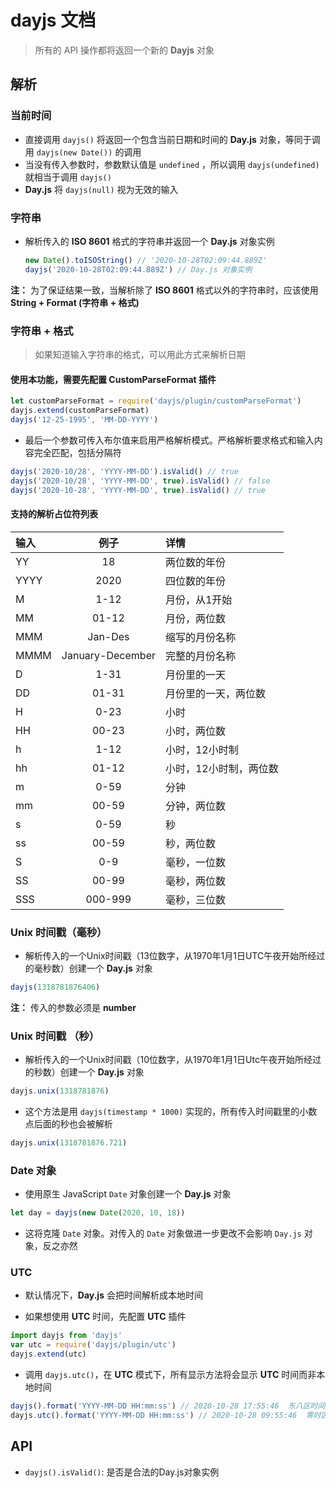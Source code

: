 # dayjs 文档

> 所有的 API 操作都将返回一个新的 **Dayjs** 对象

## 解析

### 当前时间

* 直接调用 `dayjs()` 将返回一个包含当前日期和时间的 **Day.js** 对象，等同于调用 `dayjs(new Date())` 的调用
* 当没有传入参数时，参数默认值是 `undefined` ，所以调用 `dayjs(undefined)` 就相当于调用 `dayjs()`
* **Day.js** 将 `dayjs(null)` 视为无效的输入

### 字符串

* 解析传入的 **ISO 8601** 格式的字符串并返回一个 **Day.js** 对象实例

  ```JavaScript
  new Date().toISOString() // '2020-10-28T02:09:44.889Z'
  dayjs('2020-10-28T02:09:44.889Z') // Day.js 对象实例
  ```
 **注：** 为了保证结果一致，当解析除了 **ISO 8601** 格式以外的字符串时，应该使用 **String + Format (字符串 + 格式)**
 
 ### 字符串 + 格式
 
 > 如果知道输入字符串的格式，可以用此方式来解析日期
 
 #### 使用本功能，需要先配置 **CustomParseFormat** 插件
 
 ```JavaScript
 let customParseFormat = require('dayjs/plugin/customParseFormat')
 dayjs.extend(customParseFormat)
 dayjs('12-25-1995', 'MM-DD-YYYY')
 ```
 
 * 最后一个参数可传入布尔值来启用严格解析模式。严格解析要求格式和输入内容完全匹配，包括分隔符
 
 ```JavaScript
 dayjs('2020-10/28', 'YYYY-MM-DD').isValid() // true
 dayjs('2020-10/28', 'YYYY-MM-DD', true).isValid() // false
 dayjs('2020-10-28', 'YYYY-MM-DD', true).isValid() // true
 ```
 
 #### 支持的解析占位符列表
 | 输入 | 例子 | 详情 |
| :-----| :----: | :---- |
| YY | 18 | 两位数的年份 |
| YYYY | 2020 | 四位数的年份 |
| M | 1-12 | 月份，从1开始 |
| MM | 01-12 | 月份，两位数 |
| MMM | Jan-Des | 缩写的月份名称 |
| MMMM | January-December | 完整的月份名称 |
| D | 1-31 | 月份里的一天 |
| DD | 01-31 | 月份里的一天，两位数 |
| H | 0-23 | 小时 |
| HH | 00-23 | 小时，两位数 |
| h | 1-12 | 小时，12小时制 |
| hh | 01-12 | 小时，12小时制，两位数 |
| m | 0-59 | 分钟 |
| mm | 00-59 | 分钟，两位数 |
| s | 0-59 | 秒 |
| ss | 00-59 | 秒，两位数 |
| S | 0-9 | 毫秒，一位数 |
| SS | 00-99 | 毫秒，两位数 |
| SSS | 000-999 | 毫秒，三位数 |

### Unix 时间戳（毫秒）

* 解析传入的一个Unix时间戳（13位数字，从1970年1月1日UTC午夜开始所经过的毫秒数）创建一个 **Day.js** 对象

```JavaScript
dayjs(1318781876406)
```

**注：** 传入的参数必须是 **number**

### Unix 时间戳 （秒）

* 解析传入的一个Unix时间戳（10位数字，从1970年1月1日Utc午夜开始所经过的秒数）创建一个 **Day.js** 对象

```JavaScript
dayjs.unix(1318781876)
```

* 这个方法是用 `dayjs(timestamp * 1000)` 实现的，所有传入时间戳里的小数点后面的秒也会被解析

```JavaScript
dayjs.unix(1318781876.721)
```

### Date 对象

* 使用原生 JavaScript `Date` 对象创建一个 **Day.js** 对象

```JavaScript
let day = dayjs(new Date(2020, 10, 18))
```

* 这将克隆 `Date` 对象。对传入的 `Date` 对象做进一步更改不会影响 `Day.js` 对象，反之亦然

### UTC

* 默认情况下，**Day.js** 会把时间解析成本地时间

* 如果想使用 **UTC** 时间，先配置 **UTC** 插件

```JavaScript
import dayjs from 'dayjs'
var utc = require('dayjs/plugin/utc')
dayjs.extend(utc)
```

* 调用 `dayjs.utc()`，在 **UTC** 模式下，所有显示方法将会显示 **UTC** 时间而非本地时间

```JavaScript
dayjs().format('YYYY-MM-DD HH:mm:ss') // 2020-10-28 17:55:46  东八区时间
dayjs.utc().format('YYYY-MM-DD HH:mm:ss') // 2020-10-28 09:55:46  零时区时间
```

 ## API
 
 * `dayjs().isValid()`: 是否是合法的Day.js对象实例
 
